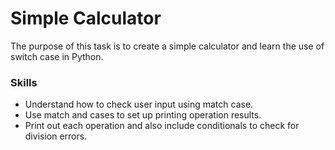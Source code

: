 # Simple Calculator
The purpose of this task is to create a simple calculator and learn the use of switch case in Python.

### Skills
- Understand how to check user input using match case.
- Use match and cases to set up printing operation results.
- Print out each operation and also include conditionals to check for division errors.
